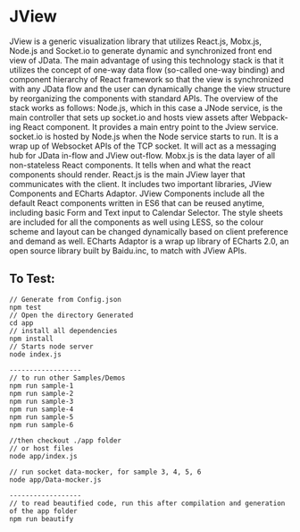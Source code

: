 # JView

JView is a generic visualization library that utilizes React.js, Mobx.js, Node.js and Socket.io to generate dynamic and synchronized front end view of JData. The main advantage of using this technology stack is that it utilizes the concept of one-way data flow (so-called one-way binding) and component hierarchy of React framework so that the view is synchronized with any JData flow and the user can dynamically change the view structure by reorganizing the components with standard APIs.
The overview of the stack works as follows: 
Node.js, which in this case a JNode service, is the main controller that sets up socket.io and hosts view assets after Webpack-ing React component. It provides a main entry point to the Jview service.
socket.io is hosted by Node.js when the Node service starts to run. It is a wrap up of Websocket APIs of the TCP socket. It will act as a messaging hub for JData in-flow and JView out-flow.
Mobx.js is the data layer of all non-stateless React components. It tells when and what the react components should render.
React.js is the main JView layer that communicates with the client. It includes two important libraries, JView Components and ECharts Adaptor. JView Components include all the default  React components written in ES6 that can be reused anytime, including basic Form and Text input to Calendar Selector. The style sheets are included for all the components as well using LESS, so the colour scheme and layout can be changed dynamically based on client preference and demand as well. ECharts Adaptor is a wrap up library of ECharts 2.0, an open source library built by Baidu.inc, to match with JView APIs.

## To Test:
```
// Generate from Config.json
npm test 
// Open the directory Generated
cd app
// install all dependencies
npm install
// Starts node server
node index.js 

------------------
// to run other Samples/Demos
npm run sample-1
npm run sample-2
npm run sample-3
npm run sample-4
npm run sample-5
npm run sample-6

//then checkout ./app folder
// or host files
node app/index.js

// run socket data-mocker, for sample 3, 4, 5, 6
node app/Data-mocker.js

------------------
// to read beautified code, run this after compilation and generation of the app folder
npm run beautify
```